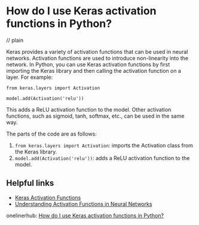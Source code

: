 # How do I use Keras activation functions in Python?
// plain

Keras provides a variety of activation functions that can be used in neural networks. Activation functions are used to introduce non-linearity into the network. In Python, you can use Keras activation functions by first importing the Keras library and then calling the activation function on a layer. For example:

```
from keras.layers import Activation

model.add(Activation('relu'))
```

This adds a ReLU activation function to the model. Other activation functions, such as sigmoid, tanh, softmax, etc., can be used in the same way.

The parts of the code are as follows:

1. `from keras.layers import Activation`: imports the Activation class from the Keras library.
2. `model.add(Activation('relu'))`: adds a ReLU activation function to the model.

## Helpful links

- [Keras Activation Functions](https://keras.io/activations/)
- [Understanding Activation Functions in Neural Networks](https://towardsdatascience.com/activation-functions-neural-networks-1cbd9f8d91d6)

onelinerhub: [How do I use Keras activation functions in Python?](https://onelinerhub.com/python-keras/how-do-i-use-keras-activation-functions-in-python)